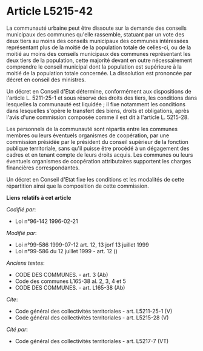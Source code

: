 # Article L5215-42

La communauté urbaine peut être dissoute sur la demande des conseils municipaux des communes qu'elle rassemble, statuant par
un vote des deux tiers au moins des conseils municipaux des communes intéressées représentant plus de la moitié de la
population totale de celles-ci, ou de la moitié au moins des conseils municipaux des communes représentant les deux tiers de
la population, cette majorité devant en outre nécessairement comprendre le conseil municipal dont la population est
supérieure à la moitié de la population totale concernée. La dissolution est prononcée par décret en conseil des ministres. 

Un décret en Conseil d'Etat détermine, conformément aux dispositions de l'article L. 5211-25-1 et sous réserve des droits des
tiers, les conditions dans lesquelles la communauté est liquidée ; il fixe notamment les conditions dans lesquelles s'opère
le transfert des biens, droits et obligations, après l'avis d'une commission composée comme il est dit à l'article L.
5215-28. 

Les personnels de la communauté sont répartis entre les communes membres ou leurs éventuels organismes de coopération, par
une commission présidée par le président du conseil supérieur de la fonction publique territoriale, sans qu'il puisse être
procédé à un dégagement des cadres et en tenant compte de leurs droits acquis. Les communes ou leurs éventuels organismes de
coopération attributaires supportent les charges financières correspondantes. 

Un décret en Conseil d'Etat fixe les conditions et les modalités de cette répartition ainsi que la composition de cette
commission.

**Liens relatifs à cet article**

_Codifié par_:

  - Loi n°96-142 1996-02-21

_Modifié par_:

  - Loi n°99-586 1999-07-12 art. 12, 13 jorf 13 juillet 1999
  - Loi n°99-586 du 12 juillet 1999 - art. 12 ()

_Anciens textes_:

  - CODE DES COMMUNES. - art. 3 (Ab)
  - Code des communes L165-38 al. 2, 3, 4 et 5
  - CODE DES COMMUNES. - art. L165-38 (Ab)

_Cite_:

  - Code général des collectivités territoriales - art. L5211-25-1 (V)
  - Code général des collectivités territoriales - art. L5215-28 (V)

_Cité par_:

  - Code général des collectivités territoriales - art. L5217-7 (VT)
